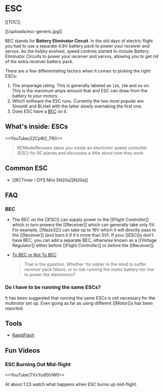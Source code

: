 # ESC

[[_TOC_]]

[[/uploads/esc-generic.jpg]]

BEC stands for **Battery Eliminator Circuit**. In the old days of electric flight you had to use a separate 4.8V battery pack to power your receiver and servos. As the hobby evolved, speed controls started to include Battery Eliminator Circuits to power your receiver and servos, allowing you to get rid of the extra receiver battery pack.

There are a few differentiating factors when it comes to picking the right ESCs:

1. The amperage rating. This is generally labeled as `12A`, `20A` and so on. This is the maximum amps amount that and ESC can draw from the battery to your motors.
2. Which software the ESC runs. Currently the two most popular are SimonK and BLHeli with the latter slowly overtaking the first one.
3. Does ESC have a [BEC](#faq_bec) on it.

## What's inside: ESCs

<<YouTube(22CpRl2_TRI)>>

> RCModelReviews takes you inside an electronic speed controller (ESC) for RC planes and discusses a little about how they work.

## Common ESC

* [[RCTimer / DYS Mini SN20a|SN20a]]

## FAQ

### BEC

* The BEC on the [[ESC]] can supply power to the [[Flight Controller]] which in turn powers the [[Receiver]] which can generally take only 5V. For example, [[Naze32]] can take up to 16V which it will directly pass to the [[Receiver]] (and burn it if it's more than 5V). If your [[ESC]]s don't have BEC, you can add a separate BEC, otherwise known as a [[Voltage Regulator]] either before [[Flight Controller]] or before the [[Receiver]].

* [To BEC or Not To BEC](http://www.stefanv.com/electronics/qf200105.html)
  
  > That is the question. Whether ’tis nobler in the mind to suffer receiver pack failure, or to risk running the motor battery too low to power the electronics?

### Do I have to be running the same ESCs?

It has been suggested that running the same ESCs is not necessary for the multirotor set up. Even going as far as using different [[Motor]]s has been reported.

## Tools

* [RapidFlash](https://chrome.google.com/webstore/detail/rapidflash/gehadojofkekobiohnefkabgimeniglh?hl=en)

## Fun Videos

### ESC Burning Out Mid-flight

<<YouTube(TVxYui85VWI)>>

At about 1:23 watch what happens when ESC burns up mid-flight.
